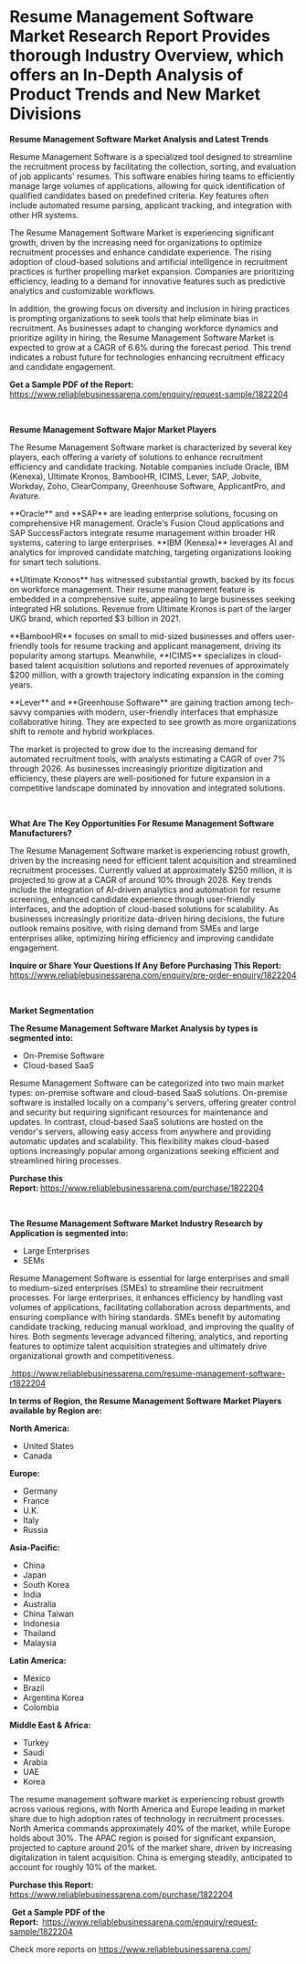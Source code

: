 <p><h1>Resume Management Software Market Research Report Provides thorough Industry Overview, which offers an In-Depth Analysis of Product Trends and New Market Divisions</h1></p><p><strong>Resume Management Software Market Analysis and Latest Trends</strong></p>
<p><p>Resume Management Software is a specialized tool designed to streamline the recruitment process by facilitating the collection, sorting, and evaluation of job applicants' resumes. This software enables hiring teams to efficiently manage large volumes of applications, allowing for quick identification of qualified candidates based on predefined criteria. Key features often include automated resume parsing, applicant tracking, and integration with other HR systems.</p><p>The Resume Management Software Market is experiencing significant growth, driven by the increasing need for organizations to optimize recruitment processes and enhance candidate experience. The rising adoption of cloud-based solutions and artificial intelligence in recruitment practices is further propelling market expansion. Companies are prioritizing efficiency, leading to a demand for innovative features such as predictive analytics and customizable workflows.</p><p>In addition, the growing focus on diversity and inclusion in hiring practices is prompting organizations to seek tools that help eliminate bias in recruitment. As businesses adapt to changing workforce dynamics and prioritize agility in hiring, the Resume Management Software Market is expected to grow at a CAGR of 6.6% during the forecast period. This trend indicates a robust future for technologies enhancing recruitment efficacy and candidate engagement.</p></p>
<p><strong>Get a Sample PDF of the Report:&nbsp;</strong> <a href="https://www.reliablebusinessarena.com/enquiry/request-sample/1822204?utm_campaign=3173&utm_medium=2&utm_source=Github&utm_content=ia&utm_term=09032025&utm_id=resume-management-software">https://www.reliablebusinessarena.com/enquiry/request-sample/1822204</a></p>
<p>&nbsp;</p>
<p><strong>Resume Management Software Major Market Players</strong></p>
<p><p>The Resume Management Software market is characterized by several key players, each offering a variety of solutions to enhance recruitment efficiency and candidate tracking. Notable companies include Oracle, IBM (Kenexa), Ultimate Kronos, BambooHR, ICIMS, Lever, SAP, Jobvite, Workday, Zoho, ClearCompany, Greenhouse Software, ApplicantPro, and Avature.</p><p>**Oracle** and **SAP** are leading enterprise solutions, focusing on comprehensive HR management. Oracle's Fusion Cloud applications and SAP SuccessFactors integrate resume management within broader HR systems, catering to large enterprises. **IBM (Kenexa)** leverages AI and analytics for improved candidate matching, targeting organizations looking for smart tech solutions.</p><p>**Ultimate Kronos** has witnessed substantial growth, backed by its focus on workforce management. Their resume management feature is embedded in a comprehensive suite, appealing to large businesses seeking integrated HR solutions. Revenue from Ultimate Kronos is part of the larger UKG brand, which reported $3 billion in 2021.</p><p>**BambooHR** focuses on small to mid-sized businesses and offers user-friendly tools for resume tracking and applicant management, driving its popularity among startups. Meanwhile, **ICIMS** specializes in cloud-based talent acquisition solutions and reported revenues of approximately $200 million, with a growth trajectory indicating expansion in the coming years.</p><p>**Lever** and **Greenhouse Software** are gaining traction among tech-savvy companies with modern, user-friendly interfaces that emphasize collaborative hiring. They are expected to see growth as more organizations shift to remote and hybrid workplaces.</p><p>The market is projected to grow due to the increasing demand for automated recruitment tools, with analysts estimating a CAGR of over 7% through 2026. As businesses increasingly prioritize digitization and efficiency, these players are well-positioned for future expansion in a competitive landscape dominated by innovation and integrated solutions.</p></p>
<p>&nbsp;</p>
<p><strong>What Are The Key Opportunities For Resume Management Software Manufacturers?</strong></p>
<p><p>The Resume Management Software market is experiencing robust growth, driven by the increasing need for efficient talent acquisition and streamlined recruitment processes. Currently valued at approximately $250 million, it is projected to grow at a CAGR of around 10% through 2028. Key trends include the integration of AI-driven analytics and automation for resume screening, enhanced candidate experience through user-friendly interfaces, and the adoption of cloud-based solutions for scalability. As businesses increasingly prioritize data-driven hiring decisions, the future outlook remains positive, with rising demand from SMEs and large enterprises alike, optimizing hiring efficiency and improving candidate engagement.</p></p>
<p><strong>Inquire or Share Your Questions If Any Before Purchasing This Report:</strong> <a href="https://www.reliablebusinessarena.com/enquiry/pre-order-enquiry/1822204?utm_campaign=3173&utm_medium=2&utm_source=Github&utm_content=ia&utm_term=09032025&utm_id=resume-management-software">https://www.reliablebusinessarena.com/enquiry/pre-order-enquiry/1822204</a></p>
<p>&nbsp;</p>
<p><strong>Market Segmentation</strong></p>
<p><strong>The Resume Management Software Market Analysis by types is segmented into:</strong></p>
<p><ul><li>On-Premise Software</li><li>Cloud-based SaaS</li></ul></p>
<p><p>Resume Management Software can be categorized into two main market types: on-premise software and cloud-based SaaS solutions. On-premise software is installed locally on a company's servers, offering greater control and security but requiring significant resources for maintenance and updates. In contrast, cloud-based SaaS solutions are hosted on the vendor's servers, allowing easy access from anywhere and providing automatic updates and scalability. This flexibility makes cloud-based options increasingly popular among organizations seeking efficient and streamlined hiring processes.</p></p>
<p><strong>Purchase this Report:&nbsp;</strong><a href="https://www.reliablebusinessarena.com/purchase/1822204?utm_campaign=3173&utm_medium=2&utm_source=Github&utm_content=ia&utm_term=09032025&utm_id=resume-management-software">https://www.reliablebusinessarena.com/purchase/1822204</a></p>
<p>&nbsp;</p>
<p><strong>The Resume Management Software Market Industry Research by Application is segmented into:</strong></p>
<p><ul><li>Large Enterprises</li><li>SEMs</li></ul></p>
<p><p>Resume Management Software is essential for large enterprises and small to medium-sized enterprises (SMEs) to streamline their recruitment processes. For large enterprises, it enhances efficiency by handling vast volumes of applications, facilitating collaboration across departments, and ensuring compliance with hiring standards. SMEs benefit by automating candidate tracking, reducing manual workload, and improving the quality of hires. Both segments leverage advanced filtering, analytics, and reporting features to optimize talent acquisition strategies and ultimately drive organizational growth and competitiveness.</p></p>
<p><a href="https://www.reliablebusinessarena.com/resume-management-software-r1822204?utm_campaign=3173&utm_medium=2&utm_source=Github&utm_content=ia&utm_term=09032025&utm_id=resume-management-software">&nbsp;https://www.reliablebusinessarena.com/resume-management-software-r1822204</a></p>
<p><strong>In terms of Region, the Resume Management Software Market Players available by Region are:</strong></p>
<p>
    <p> <strong> North America: </strong>
        <ul>
            <li>United States</li>
            <li>Canada</li>
        </ul>
        </p> 
    <p> <strong> Europe: </strong>
        <ul>
            <li>Germany</li>
            <li>France</li>
            <li>U.K.</li>
            <li>Italy</li>
            <li>Russia</li>
        </ul>
        </p> 
    <p> <strong> Asia-Pacific: </strong>
        <ul>
            <li>China</li>
            <li>Japan</li>
            <li>South Korea</li>
            <li>India</li>
            <li>Australia</li>
            <li>China Taiwan</li>
            <li>Indonesia</li>
            <li>Thailand</li>
            <li>Malaysia</li>
        </ul>
        </p> 
    <p> <strong> Latin America: </strong>
        <ul>
            <li>Mexico</li>
            <li>Brazil</li>
            <li>Argentina Korea</li>
            <li>Colombia</li>
        </ul>
        </p> 
    <p> <strong> Middle East & Africa: </strong>
        <ul>
            <li>Turkey</li>
            <li>Saudi</li>
            <li>Arabia</li>
            <li>UAE</li>
            <li>Korea</li>
        </ul>
    </p>
    </p>
<p><p>The resume management software market is experiencing robust growth across various regions, with North America and Europe leading in market share due to high adoption rates of technology in recruitment processes. North America commands approximately 40% of the market, while Europe holds about 30%. The APAC region is poised for significant expansion, projected to capture around 20% of the market share, driven by increasing digitalization in talent acquisition. China is emerging steadily, anticipated to account for roughly 10% of the market.</p></p>
<p><strong>Purchase this Report: </strong><a href="https://www.reliablebusinessarena.com/purchase/1822204?utm_campaign=3173&utm_medium=2&utm_source=Github&utm_content=ia&utm_term=09032025&utm_id=resume-management-software">https://www.reliablebusinessarena.com/purchase/1822204</a></p>
<p>&nbsp;<strong>Get a Sample PDF of the Report:&nbsp;&nbsp;</strong><a href="https://www.reliablebusinessarena.com/enquiry/request-sample/1822204?utm_campaign=3173&utm_medium=2&utm_source=Github&utm_content=ia&utm_term=09032025&utm_id=resume-management-software">https://www.reliablebusinessarena.com/enquiry/request-sample/1822204</a></p>
<p><strong></strong></p>
<p>Check more reports on <a href="https://www.reliablebusinessarena.com/?utm_campaign=3173&utm_medium=2&utm_source=Github&utm_content=ia&utm_term=09032025&utm_id=resume-management-software">https://www.reliablebusinessarena.com/</a></p>